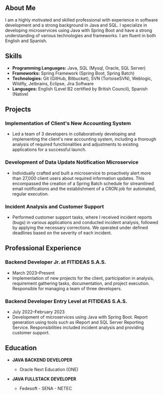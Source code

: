 ## About Me

I am a highly motivated and skilled professional with experience in software development and a strong background in Java and SQL. I specialize in developing microservices using Java with Spring Boot and have a strong understanding of various technologies and frameworks. I am fluent in both English and Spanish.

## Skills

- **Programming Languages:** Java, SQL (Mysql, Oracle, SQL Server)
- **Frameworks:** Spring Framework (Spring Boot, Spring Batch)
- **Technologies:** Git (GitHub, Bitbucket), SVN (TortoiseSVN), Weblogic, Wildfly, Jetbrains, Eclipse, Jira Software
- **Languages:** English (Level B2 certified by British Council), Spanish (Native)

## Projects

### Implementation of Client's New Accounting System

- Led a team of 3 developers in collaboratively developing and implementing the client's new accounting system, including a thorough analysis of required functionalities and adjustments to existing applications for a successful launch.

### Development of Data Update Notification Microservice

- Individually crafted and built a microservice to proactively alert more than 27,000 client users about required information updates. This encompassed the creation of a Spring Batch schedule for streamlined email notifications and the establishment of a CRON job for automated, regular execution.

### Incident Analysis and Customer Support

- Performed customer support tasks, where I received incident reports (bugs) in various applications and conducted incident analysis, followed by applying the necessary corrections. We operated under defined deadlines based on the severity of each incident.

## Professional Experience

### Backend Developer Jr. at FITIDEAS S.A.S.
- March 2023–Present
- Implementation of new projects for the client, participation in analysis, requirement gathering tasks, documentation, and project execution. Responsible for managing a team of three developers.

### Backend Developer Entry Level at FITIDEAS S.A.S.
- July 2022–February 2023
- Development of microservices using Java with Spring Boot. Report generation using tools such as iReport and SQL Server Reporting Service. Responsibilities included incident analysis and providing customer support.

## Education

- **JAVA BACKEND DEVELOPER**
  - Oracle Next Education (ONE)

- **JAVA FULLSTACK DEVELOPER**
  - Fedesoft - SENA - NETEC
